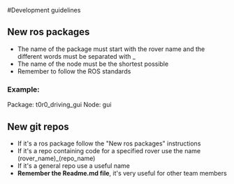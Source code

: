 #Development guidelines 

## New ros packages
* The name of the package must start with the rover name and the different words must be separated with _
* The name of the node must be the shortest possible
* Remember to follow the ROS standards
### Example:
Package: t0r0_driving_gui
Node: gui

## New git repos
* If it's a ros package follow the "New ros packages" instructions
* If it's a repo containing code for a specified rover use the name (rover_name)_(repo_name)
* If it's a general repo use a useful name
* **Remember the Readme.md file**, it's very useful for other team members

